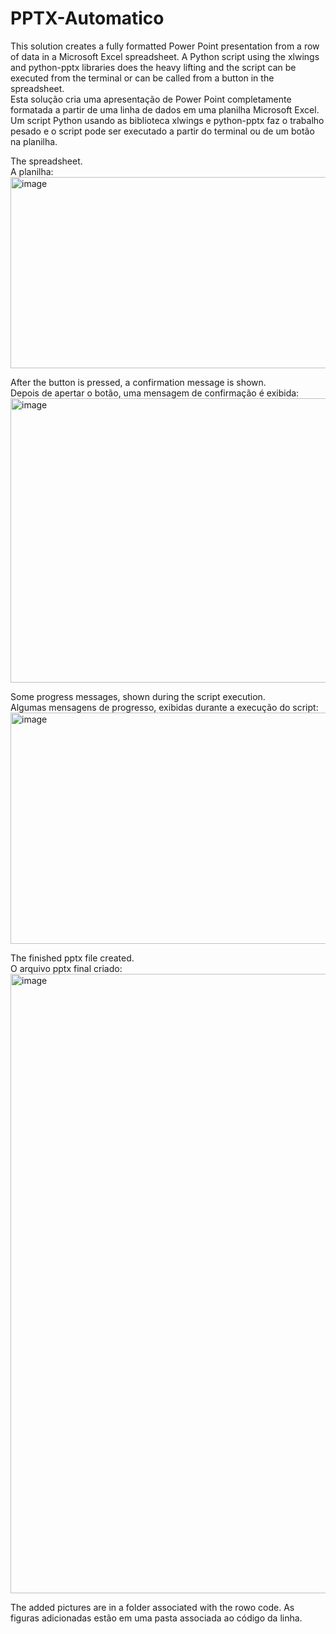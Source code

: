 # PPTX-Automatico
This solution creates a fully formatted Power Point presentation from a row of data in a Microsoft Excel spreadsheet. A Python script using the xlwings and python-pptx libraries does the heavy lifting and the script can be executed from the terminal or can be called from a button in the spreadsheet.  
Esta solução cria uma apresentação de Power Point completamente formatada a partir de uma linha de dados em uma planilha Microsoft Excel. Um script Python usando as biblioteca xlwings e python-pptx faz o trabalho pesado e o script pode ser executado a partir do terminal ou de um botão na planilha.


The spreadsheet.  
A planilha:
<img width="1812" height="306" alt="image" src="https://github.com/user-attachments/assets/6edd6d0d-f444-484f-a2fe-5273ce5d56ff" />


After the button is pressed, a confirmation message is shown.  
Depois de apertar o botão, uma mensagem de confirmação é exibida:
<img width="1813" height="455" alt="image" src="https://github.com/user-attachments/assets/0e82744b-968f-481c-84d3-0817324fd48f" />


Some progress messages, shown during the script execution.  
Algumas mensagens de progresso, exibidas durante a execução do script:
<img width="1722" height="370" alt="image" src="https://github.com/user-attachments/assets/b02d511b-c47f-41f4-bf60-7ef12df98b82" />

The finished pptx file created.  
O arquivo pptx final criado:
<img width="1919" height="991" alt="image" src="https://github.com/user-attachments/assets/c5070c60-813f-4e89-b329-3377c4ee9272" />

The added pictures are in a folder associated with the rowo code.
As figuras adicionadas estão em uma pasta associada ao código da linha.

